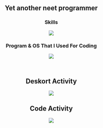 <h2 align="center"> Yet another neet programmer </h2>
<h3 align="center">Skills</h3>
<p align="center">
  <img src="https://skillicons.dev/icons?i=js,ts,go,mongo,postgres,sqlite&theme=dark">
</p>
<h3 align="center">Program & OS That I Used For Coding</h3>
<p align="center">
  <img src="https://skillicons.dev/icons?i=vscode,docker,linux&theme=dark">
</p>
<br>
<h2 align="center">Deskort Activity</h2>
<p align="center">
  <a href="https://discord.com/users/242969117479403520" target="_blank"><img src="https://lanyard.cnrad.dev/api/242969117479403520"><a>
</p>
<h2 align="center">Code Activity</h2>
<p align="center">
  <a href="https://wakatime.com"><img src="https://wakatime.com/share/@luminaluna/eb9094e9-35c5-4b25-9153-348d10bf0aa6.png" /></a>
</p>

<!--
**1intan99/1intan99** is a ✨ _special_ ✨ repository because its `README.md` (this file) appears on your GitHub profile.

Here are some ideas to get you started:

- 🔭 I’m currently working on ...
- 🌱 I’m currently learning ...
- 👯 I’m looking to collaborate on ...
- 🤔 I’m looking for help with ...
- 💬 Ask me about ...
- 📫 How to reach me: ...
- 😄 Pronouns: ...
- ⚡ Fun fact: ...
-->
